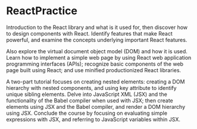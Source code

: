 # ReactPractice
Introduction to the React library and what is it used for, then discover how to design components with React. Identify features that make React powerful, and examine the concepts underlying important React features. 

Also explore the virtual document object model (DOM) and how it is used. Learn how to implement a simple web page by using React web application programming interfaces (APIs); recognize basic components of the web page built using React; and use minified productionized React libraries. 

A two-part tutorial focuses on creating nested elements: creating a DOM hierarchy with nested components, and using key attribute to identify unique sibling elements. Delve into JavaScript XML (JSX) and the functionality of the Babel compiler when used with JSX; then create elements using JSX and the Babel compiler, and render a DOM hierarchy using JSX. Conclude the course by focusing on evaluating simple expressions with JSX, and referring to JavaScript variables within JSX.